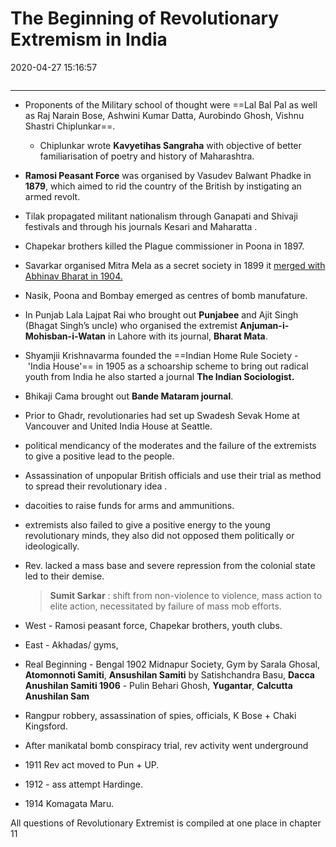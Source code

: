# The Beginning of Revolutionary Extremism in India

2020-04-27 15:16:57

```toc
```

---

- Proponents of the Military school of thought were ==Lal Bal Pal as well as Raj Narain Bose, Ashwini Kumar Datta, Aurobindo Ghosh, Vishnu Shastri Chiplunkar==.
	- Chiplunkar wrote **Kavyetihas Sangraha** with objective of better familiarisation of poetry and history of Maharashtra.
- **Ramosi Peasant Force** was organised by Vasudev Balwant Phadke in **1879**, which aimed to rid the country of the British by instigating an armed revolt.
- Tilak propagated militant nationalism through Ganapati and Shivaji festivals and through his journals Kesari and Maharatta .
- Chapekar brothers killed the Plague commissioner in Poona in 1897.
- Savarkar organised Mitra Mela as a secret society in 1899 it <u>merged with Abhinav Bharat in 1904.</u>
- Nasik, Poona and Bombay emerged as centres of bomb manufature.
- In Punjab Lala Lajpat Rai who brought out **Punjabee** and Ajit Singh (Bhagat Singh’s uncle) who organised the extremist **Anjuman-i-Mohisban-i-Watan** in Lahore with its journal, **Bharat Mata**.
- Shyamjii Krishnavarma founded the ==Indian Home Rule Society -  'India House'== in 1905 as a schoarship scheme to bring out radical youth from India he also started a journal **The Indian Sociologist.**
- Bhikaji Cama brought out **Bande Mataram journal**.
- Prior to Ghadr, revolutionaries had set up Swadesh Sevak Home at Vancouver and United India House at Seattle.
- political mendicancy of the moderates and the failure of the extremists to give a positive lead to the people.
- Assassination of unpopular British officials and use their trial as method to spread their revolutionary idea .
- dacoities to raise funds for arms and ammunitions.
- extremists also failed to give a positive energy to the young revolutionary minds, they also did not opposed them politically or ideologically.
- Rev. lacked a mass base and severe repression from the colonial state led to their demise.

  > **Sumit Sarkar** : shift from non-violence to violence, mass action to elite action, necessitated by failure of mass mob efforts.

- West - Ramosi peasant force, Chapekar brothers, youth clubs.
- East - Akhadas/ gyms,
- Real Beginning - Bengal 1902 Midnapur Society, Gym by Sarala Ghosal, **Atomonnoti Samiti**, **Ansushilan Samiti** by Satishchandra Basu, **Dacca Anushilan Samiti 1906** - Pulin Behari Ghosh, **Yugantar**, **Calcutta Anushilan Sam**
- Rangpur robbery, assassination of spies, officials, K Bose + Chaki Kingsford.
- After manikatal bomb conspiracy trial, rev activity went underground
- 1911 Rev act moved to Pun + UP.
- 1912 - ass attempt Hardinge.
- 1914 Komagata Maru.

All questions of Revolutionary Extremist is compiled at one place in chapter 11
